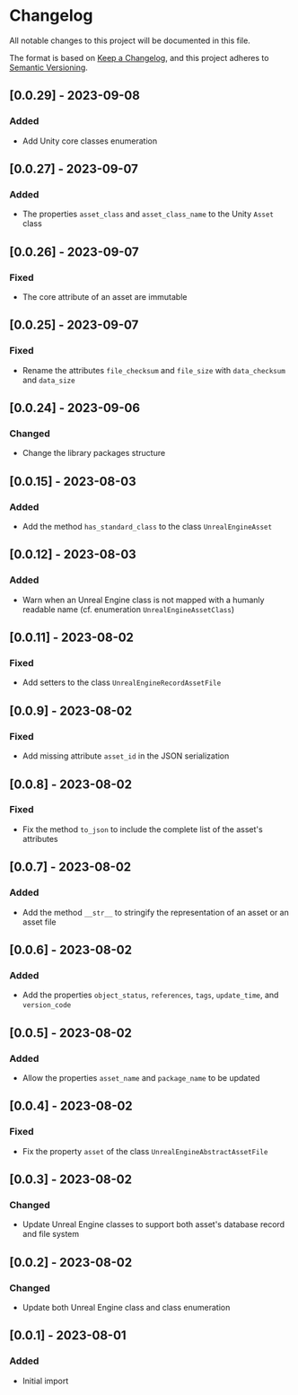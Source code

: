 # Changelog

All notable changes to this project will be documented in this file.

The format is based on [Keep a Changelog](https://keepachangelog.com/en/1.0.0/), 
and this project adheres to [Semantic Versioning](https://semver.org/spec/v2.0.0.html).

## [0.0.29] - 2023-09-08
### Added
- Add Unity core classes enumeration

## [0.0.27] - 2023-09-07
### Added
- The properties `asset_class` and `asset_class_name` to the Unity `Asset` class

## [0.0.26] - 2023-09-07
### Fixed
- The core attribute of an asset are immutable

## [0.0.25] - 2023-09-07
### Fixed
- Rename the attributes `file_checksum` and `file_size` with  `data_checksum` and `data_size`

## [0.0.24] - 2023-09-06
### Changed
- Change the library packages structure

## [0.0.15] - 2023-08-03
### Added
- Add the method `has_standard_class` to the class `UnrealEngineAsset`

## [0.0.12] - 2023-08-03
### Added
- Warn when an Unreal Engine class is not mapped with a humanly readable name (cf. enumeration `UnrealEngineAssetClass`)

## [0.0.11] - 2023-08-02
### Fixed
- Add setters to the class `UnrealEngineRecordAssetFile`

## [0.0.9] - 2023-08-02
### Fixed
- Add missing attribute `asset_id` in the JSON serialization

## [0.0.8] - 2023-08-02
### Fixed
- Fix the method `to_json` to include the complete list of the asset's attributes

## [0.0.7] - 2023-08-02
### Added
- Add the method `__str__` to stringify the representation of an asset or an asset file

## [0.0.6] - 2023-08-02
### Added
- Add the properties `object_status`, `references`, `tags`, `update_time`, and `version_code`

## [0.0.5] - 2023-08-02
### Added
- Allow the properties `asset_name` and `package_name` to be updated

## [0.0.4] - 2023-08-02
### Fixed
- Fix the property `asset` of the class `UnrealEngineAbstractAssetFile`

## [0.0.3] - 2023-08-02
### Changed
- Update Unreal Engine classes to support both asset's database record and file system

## [0.0.2] - 2023-08-02
### Changed
- Update both Unreal Engine class and class enumeration

## [0.0.1] - 2023-08-01
### Added
- Initial import
